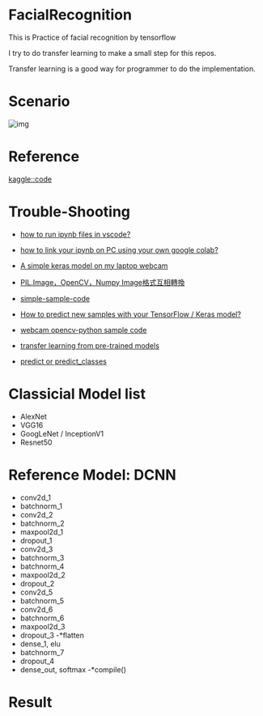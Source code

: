 # FacialRecognition
  This is Practice of facial recognition by tensorflow
  
  I try to do transfer learning to make a small step for this repos. 
  
  Transfer learning is a good way for programmer to do the implementation.
  
# Scenario
![img](https://miro.medium.com/max/868/1*6xp-IY-M8lEEEN0UuUBq0w.jpeg)

# Reference
[kaggle::code](https://www.kaggle.com/gauravsharma99/facial-emotion-recognition)<br>

# Trouble-Shooting
* [how to run ipynb files in vscode?](https://towardsdatascience.com/jupyter-notebook-in-visual-studio-code-3fc21a36fe43)<br>

* [how to link your ipynb on PC using your own google colab?](https://stackoverflow.com/questions/59508225/is-it-possible-to-connect-vscode-on-a-local-machine-with-google-colab-the-fre)
* [A simple keras model on my laptop webcam](https://medium.com/@jinilcs/a-simple-keras-model-on-my-laptop-webcam-dda77521e6a0)

* [PIL.Image，OpenCV，Numpy Image格式互相轉換](https://ithelp.ithome.com.tw/articles/10230274)

* [simple-sample-code](https://github.com/DC-Cheng/webcam-model/blob/master/detect_me.py)

* [How to predict new samples with your TensorFlow / Keras model?](https://www.machinecurve.com/index.php/2020/02/21/how-to-predict-new-samples-with-your-keras-model/)

* [webcam opencv-python sample code](https://www.codegrepper.com/code-examples/python/opencv+webcam+test+python)

* [transfer learning from pre-trained models](
https://towardsdatascience.com/transfer-learning-from-pre-trained-models-f2393f124751)

* [predict or predict_classes](https://blog.csdn.net/zds13257177985/article/details/80638384)

# Classicial Model list
* AlexNet
* VGG16
* GoogLeNet / InceptionV1
* Resnet50

# Reference Model: DCNN
- conv2d_1
- batchnorm_1
- conv2d_2
- batchnorm_2
- maxpool2d_1
- dropout_1
- conv2d_3
- batchnorm_3
- batchnorm_4
- maxpool2d_2
- dropout_2
- conv2d_5
- batchnorm_5
- conv2d_6
- batchnorm_6
- maxpool2d_3
- dropout_3 
-*flatten
- dense_1, elu
- batchnorm_7
- dropout_4
- dense_out, softmax
-*compile()


# Result
  
